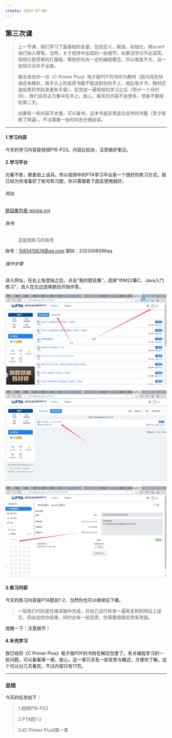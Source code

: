```yaml
---
create: 2023-07-08
---
```

## 第三次课

> 上一节课，我们学习了最基础的变量，包括定义，赋值，初始化，用scanf进行输入等等。当然，关于程序中出现的一些细节，如果没学过不必深究，视频只是简单的打基础，帮助你先有一定的编程概念。所以难度不大，且一些知识点并不全面。
>
> 我会发给你一份《C Primer Plus》电子版PDF的书作为教材（因为现在快递还未解封，我手头上的纸质书籍不能送到你的手上，相比电子书，教材还是纸质的学起来更有手感），在完成一遍视频的学习之后（预计一个月时间），我们会将主力集中在书上。放心，每天的内容不会很多，但是不要拖到第二天。
>
> 如果有一些内容不太懂，可以看书，这本书是非常适合自学的书籍（至少我刷了两遍），不过需要一些时间去仔细阅读。

---

#### 1.学习内容

今天的学习内容是视频P16-P23。内容比较杂，注意做好笔记。

#### 2.学习平台

光看不练，都是纸上谈兵。所以视频中的PTA学习平台是一个很好的练习方式。我已经为你准备好了账号和习题，你只需跟着下图去使用就好。

###### 网址

[题目集列表 (pintia.cn)](https://pintia.cn/problem-sets?tab=0)

###### 账号

> 这是我练习的账号

账号：1065415674@qq.com
密码：2323306596qq

###### 操作步骤

进入网址，在右上角登陆之后，点击“我的题目集”，选择“中M22春C、Java入门练习”，进入在左边选择题目开始作答。

![](picture/PTA.png)

![](picture/PTA2.png)

![](picture/PTA3.png)

#### 3.练习内容

今天的练习内容是PTA题目1-2，当然你也可以继续往下做。

> 一般我们代码是在编译器中完成，并自己运行检查一遍再复制到网站上提交，网站会给你结果，同时会有一些反馈，你需要根据反馈来改错。

提醒一下：注意细节！

#### 4.补充学习

我已经将《C Primer Plus》电子版PDF的书附在解压包里了。有关编程学习的一些问题，可以看看第一章。放心，这一章只涉及一些背景与概述，方便你了解。这个可以分几天看完，不过内容只有17页。

---

### 总结

今天的任务如下：

> 1.视频P16-P23
>
> 2.PTA题1-2
>
> 3.《C Primer Plus》第一章




